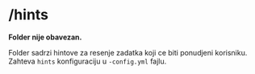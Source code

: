 # /hints

**Folder nije obavezan.**

Folder sadrzi hintove za resenje zadatka koji ce biti ponudjeni korisniku.
Zahteva `hints` konfiguraciju u `-config.yml` fajlu.
